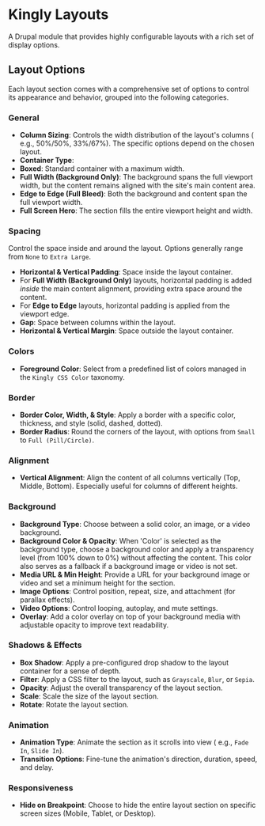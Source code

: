 # Kingly Layouts

A Drupal module that provides highly configurable layouts with a rich set of
display options.

## Layout Options

Each layout section comes with a comprehensive set of options to control its
appearance and behavior, grouped into the following categories.

### General

* **Column Sizing**: Controls the width distribution of the layout's columns (
  e.g., 50%/50%, 33%/67%). The specific options depend on the chosen layout.
* **Container Type**:
* **Boxed**: Standard container with a maximum width.
* **Full Width (Background Only)**: The background spans the full viewport
  width, but the content remains aligned with the site's main content area.
* **Edge to Edge (Full Bleed)**: Both the background and content span the full
  viewport width.
* **Full Screen Hero**: The section fills the entire viewport height and width.

### Spacing

Control the space inside and around the layout. Options generally range
from `None` to `Extra Large`.

* **Horizontal & Vertical Padding**: Space inside the layout container.
* For **Full Width (Background Only)** layouts, horizontal padding is added
  *inside* the main content alignment, providing extra space around the content.
* For **Edge to Edge** layouts, horizontal padding is applied from the viewport
  edge.
* **Gap**: Space between columns within the layout.
* **Horizontal & Vertical Margin**: Space outside the layout container.

### Colors

* **Foreground Color**: Select from a predefined list of colors managed in the
  `Kingly CSS Color` taxonomy.

### Border

* **Border Color, Width, & Style**: Apply a border with a specific color,
  thickness, and style (solid, dashed, dotted).
* **Border Radius**: Round the corners of the layout, with options from `Small`
  to `Full (Pill/Circle)`.

### Alignment

* **Vertical Alignment**: Align the content of all columns vertically (Top,
  Middle, Bottom). Especially useful for columns of different heights.

### Background

* **Background Type**: Choose between a solid color, an image, or a video
  background.
* **Background Color & Opacity**: When 'Color' is selected as the background
  type,
  choose a background color and apply a transparency level (from 100% down to
  0%)
  without affecting the content. This color also serves as a fallback if a
  background image or video is not set.
* **Media URL & Min Height**: Provide a URL for your background image or video
  and set a minimum height for the section.
* **Image Options**: Control position, repeat, size, and attachment (for
  parallax effects).
* **Video Options**: Control looping, autoplay, and mute settings.
* **Overlay**: Add a color overlay on top of your background media with
  adjustable opacity to improve text readability.

### Shadows & Effects

* **Box Shadow**: Apply a pre-configured drop shadow to the layout container for
  a sense of depth.
* **Filter**: Apply a CSS filter to the layout, such as `Grayscale`, `Blur`,
  or `Sepia`.
* **Opacity**: Adjust the overall transparency of the layout section.
* **Scale**: Scale the size of the layout section.
* **Rotate**: Rotate the layout section.

### Animation

* **Animation Type**: Animate the section as it scrolls into view (
  e.g., `Fade In`, `Slide In`).
* **Transition Options**: Fine-tune the animation's direction, duration, speed,
  and delay.

### Responsiveness

* **Hide on Breakpoint**: Choose to hide the entire layout section on specific
  screen sizes (Mobile, Tablet, or Desktop).
